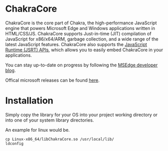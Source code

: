 ChakraCore
=================
ChakraCore is the core part of Chakra, the high-performance JavaScript engine that powers Microsoft Edge and Windows applications written in HTML/CSS/JS.  ChakraCore supports Just-in-time (JIT) compilation of JavaScript for x86/x64/ARM, garbage collection, and a wide range of the latest JavaScript features.  ChakraCore also supports the [JavaScript Runtime (JSRT) APIs](https://github.com/Microsoft/ChakraCore/wiki/JavaScript-Runtime-%28JSRT%29-Overview), which allows you to easily embed ChakraCore in your applications.

You can stay up-to-date on progress by following the [MSEdge developer blog](https://blogs.windows.com/msedgedev/).

Offical microsoft releases can be found [here](https://github.com/microsoft/ChakraCore).

Installation
============

Simply copy the library for your OS into your project working directory or into one of your system library directories.

An example for linux would be.

```
cp Linux-x86_64/libChakraCore.so /usr/local/lib/
ldconfig
```

